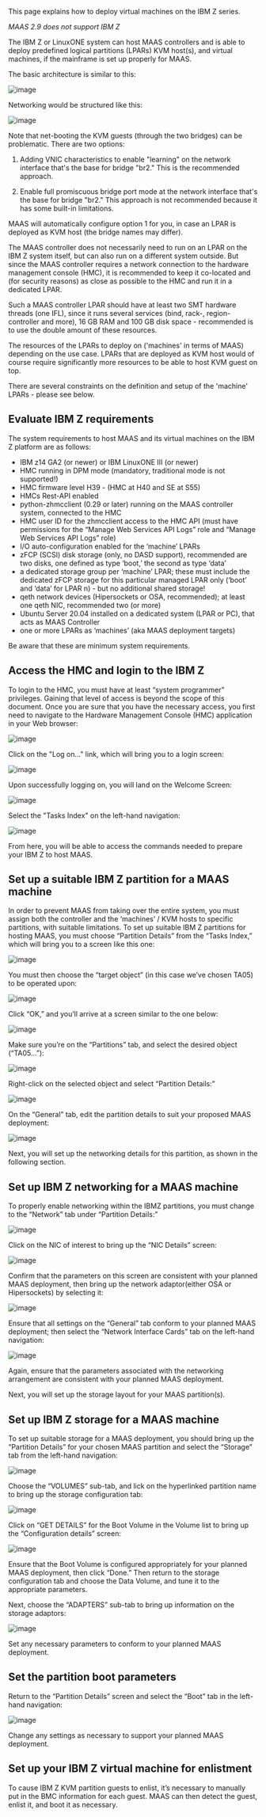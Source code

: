 This page explains how to deploy virtual machines on the IBM Z series.

*MAAS 2.9 does not support IBM Z*

The IBM Z or LinuxONE system can host MAAS controllers and is able to deploy predefined logical partitions (LPARs) KVM host(s), and virtual machines, if the mainframe is set up properly for MAAS.

The basic architecture is similar to this:

![image](https://discourse-maas-io-uploads.s3.us-east-1.amazonaws.com/original/2X/d/d78aec0bd5d5f485697701ed7316944f918fef94.png)

Networking would be structured like this:

![image](https://discourse-maas-io-uploads.s3.us-east-1.amazonaws.com/original/2X/8/841305949182ba64037f9806396a0e60fdc46d23.png)

Note that net-booting the KVM guests (through the two bridges) can be problematic. There are two options:

1. Adding VNIC characteristics to enable "learning" on the network interface that's the base for bridge "br2."  This is the recommended approach.

2. Enable full promiscuous bridge port mode at the network interface that's the base for bridge "br2."  This approach is not recommended because it has some built-in limitations.

MAAS will automatically configure option 1 for you, in case an LPAR is deployed as KVM host (the bridge names may differ).

The MAAS controller does not necessarily need to run on an LPAR on the IBM Z system itself, but can also run on a different system outside. But since the MAAS controller requires a network connection to the hardware management console (HMC), it is recommended to keep it co-located and (for security reasons) as close as possible to the HMC and run it in a dedicated LPAR.

Such a MAAS controller LPAR should have at least two SMT hardware threads (one IFL), since it runs several services (bind, rack-, region-controller and more), 16 GB RAM and 100 GB disk space - recommended is to use the double amount of these resources.

The resources of the LPARs to deploy on ('machines' in terms of MAAS) depending on the use case. LPARs that are deployed as KVM host would of course require significantly more resources to be able to host KVM guest on top.

There are several constraints on the definition and setup of the 'machine' LPARs - please see below.

## Evaluate IBM Z requirements

The system requirements to host MAAS and its virtual machines on the IBM Z platform are as follows:

- IBM z14 GA2 (or newer) or IBM LinuxONE III (or newer)
- HMC running in DPM mode (mandatory, traditional mode is not supported!)
- HMC firmware level H39 - (HMC at H40 and SE at S55) 
- HMCs Rest-API enabled 
- python-zhmcclient (0.29 or later) running on the MAAS controller system, connected to the HMC
- HMC user ID for the zhmcclient access to the HMC API (must have permissions for the “Manage Web Services API Logs” role and “Manage Web Services API Logs” role)
- I/O auto-configuration enabled for the ‘machine’ LPARs
- zFCP (SCSI) disk storage (only, no DASD support), recommended are two disks, one defined as type ‘boot,’ the second as type ‘data’
- a dedicated storage group per ‘machine’ LPAR; these must include the dedicated zFCP storage for this particular managed LPAR only (‘boot’ and ‘data’ for LPAR n) - but no additional shared storage!
- qeth network devices (Hipersockets or OSA, recommended); at least one qeth NIC, recommended two (or more)
- Ubuntu Server 20.04 installed on a dedicated system (LPAR or PC), that acts as MAAS Controller
- one or more LPARs as ‘machines’ (aka MAAS deployment targets)

Be aware that these are minimum system requirements.

## Access the HMC and login to the IBM Z

To login to the HMC, you must have at least “system programmer” privileges. Gaining that level of access is beyond the scope of this document. Once you are sure that you have the necessary access, you first need to navigate to the Hardware Management Console (HMC) application in your Web browser:

![image](https://discourse-maas-io-uploads.s3.us-east-1.amazonaws.com/original/2X/d/d085c8113e403546484778c858c27344e8986597.png)

Click on the "Log on..." link, which will bring you to a login screen:

![image](https://discourse-maas-io-uploads.s3.us-east-1.amazonaws.com/original/2X/5/5ccdfac4dc985260dcedd01284d24c5e8e5199d9.png)

Upon successfully logging on, you will land on the Welcome Screen:

![image](https://discourse-maas-io-uploads.s3.us-east-1.amazonaws.com/original/2X/d/d18afe140a1971621ed44fa5fae36033927e293e.png)

Select the "Tasks Index" on the left-hand navigation:

![image](https://discourse-maas-io-uploads.s3.us-east-1.amazonaws.com/original/2X/c/c030c8280b0a6dcfdd0365f9cf50238ae708e34b.jpeg)

From here, you will be able to access the commands needed to prepare your IBM Z to host MAAS.

## Set up a suitable IBM Z partition for a MAAS machine

In order to prevent MAAS from taking over the entire system, you must assign both the controller and the ‘machines’ / KVM hosts to specific partitions, with suitable limitations. To set up suitable IBM Z partitions for hosting MAAS, you must choose “Partition Details” from the “Tasks Index,” which will bring you to a screen like this one:

![image](https://discourse-maas-io-uploads.s3.us-east-1.amazonaws.com/original/2X/2/29e0cc00d68a5add1b13b1d50313ff6966f251a9.png)

You must then choose the “target object” (in this case we’ve chosen TA05) to be operated upon:

![image](https://discourse-maas-io-uploads.s3.us-east-1.amazonaws.com/original/2X/7/754c4926ecf5d9330b60c9b58bdd15bde6f24144.png)

Click “OK,” and you’ll arrive at a screen similar to the one below:

![image](https://discourse-maas-io-uploads.s3.us-east-1.amazonaws.com/original/2X/0/0ecf9bd89c132fd2c7ff8b879dd6c1b4d3090a99.png)

Make sure you’re on the “Partitions” tab, and select the desired object (“TA05…”):

![image](https://discourse-maas-io-uploads.s3.us-east-1.amazonaws.com/original/2X/0/018d8309a1a16571df56a6672cff26e60f42075a.jpeg)

Right-click on the selected object and select “Partition Details:”

![image](https://discourse-maas-io-uploads.s3.us-east-1.amazonaws.com/original/2X/5/5a7f696435b504eb212234acdd09c928f16b1670.jpeg)

On the “General” tab, edit the partition details to suit your proposed MAAS deployment:

![image](https://discourse-maas-io-uploads.s3.us-east-1.amazonaws.com/original/2X/6/60ff5ca98d8b615ee4a947607872c973cf2c7f41.png)


Next, you will set up the networking details for this partition, as shown in the following section.

## Set up IBM Z networking for a MAAS machine

To properly enable networking within the IBMZ partitions, you must change to the “Network” tab under “Partition Details:”

![image](https://discourse-maas-io-uploads.s3.us-east-1.amazonaws.com/original/2X/d/daf386497781df42ba7ffaa518c1f186ebef66ee.png)

Click on the NIC of interest to bring up the “NIC Details” screen:

![image](https://discourse-maas-io-uploads.s3.us-east-1.amazonaws.com/original/2X/e/e9b65711cf97dd722db1b1df4b69d4f590166a99.png)

Confirm that the parameters on this screen are consistent with your planned MAAS deployment, then bring up the network adaptor(either OSA or Hipersockets) by selecting it:

![image](https://discourse-maas-io-uploads.s3.us-east-1.amazonaws.com/original/2X/0/0a0873d7cd40147884c861d1fcde15ddc37c8853.png)

Ensure that all settings on the “General” tab conform to your planned MAAS deployment; then select the “Network Interface Cards” tab on the left-hand navigation:

![image](https://discourse-maas-io-uploads.s3.us-east-1.amazonaws.com/original/2X/0/0a0873d7cd40147884c861d1fcde15ddc37c8853.png)


Again, ensure that the parameters associated with the networking arrangement are consistent with your planned MAAS deployment.

Next, you will set up the storage layout for your MAAS partition(s).

## Set up IBM Z storage for a MAAS machine

To set up suitable storage for a MAAS deployment, you should bring up the “Partition Details” for your chosen MAAS partition and select the “Storage” tab from the left-hand navigation:

![image](https://discourse-maas-io-uploads.s3.us-east-1.amazonaws.com/original/2X/c/c25792eeacd5aef57ca74a68b203c23ed74268d7.png)

Choose the “VOLUMES” sub-tab, and lick on the hyperlinked partition name to bring up the storage configuration tab:

![image](https://discourse-maas-io-uploads.s3.us-east-1.amazonaws.com/original/2X/c/cf8d1427abda94ccd3b79966d06bee210ac1240b.png)

Click on “GET DETAILS” for the Boot Volume in the Volume list to bring up the “Configuration details” screen:

![image](https://discourse-maas-io-uploads.s3.us-east-1.amazonaws.com/original/2X/a/a081c97b8196e708495156187b983b70c32fcdc5.png)

Ensure that the Boot Volume is configured appropriately for your planned MAAS deployment, then click “Done.” Then return to the storage configuration tab and choose the Data Volume, and tune it to the appropriate parameters.

Next, choose the “ADAPTERS” sub-tab to bring up information on the storage adaptors:

![image](https://discourse-maas-io-uploads.s3.us-east-1.amazonaws.com/original/2X/8/821edff17e3fe8f2fbf9b5cb1682928dc9bb34d7.png)

Set any necessary parameters to conform to your planned MAAS deployment.

## Set the partition boot parameters

Return to the “Partition Details” screen and select the “Boot” tab in the left-hand navigation:

![image](https://discourse-maas-io-uploads.s3.us-east-1.amazonaws.com/original/2X/c/c5df4937135c1a9a1758b20855742bd038700c65.png)

Change any settings as necessary to support your planned MAAS deployment.

## Set up your IBM Z virtual machine for enlistment

To cause IBM Z KVM partition guests to enlist, it’s necessary to manually put in the BMC information for each guest. MAAS can then detect the guest, enlist it, and boot it as necessary.